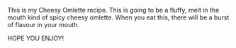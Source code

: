 This is my Cheesy Omlette recipe.
This is going to be a fluffy, melt in the mouth kind of spicy cheesy omlette.
When you eat this, there will be a burst of flavour in your mouth.

HOPE YOU ENJOY!